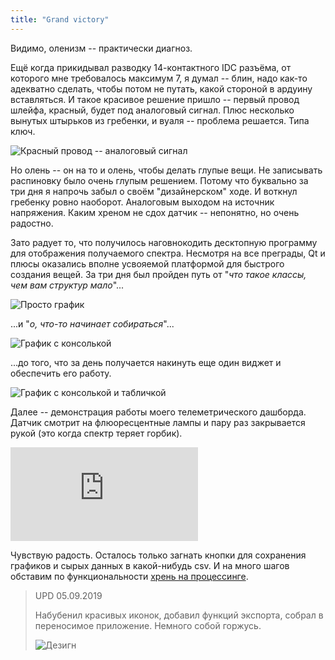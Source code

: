 ```yaml
---
title: "Grand victory"
---
```


Видимо, оленизм -- практически диагноз.

Ещё когда прикидывал разводку 14-контактного IDC разъёма, от которого мне требовалось максимум 7, я думал -- блин, надо как-то адекватно сделать, чтобы потом не путать, какой стороной в ардуину вставляться. 
И такое красивое решение пришло -- первый провод шлейфа, красный, будет под аналоговый сигнал.
Плюс несколько вынутых штырьков из гребенки, и вуаля -- проблема решается.
Типа ключ.

![Красный провод -- аналоговый сигнал](https://i.ibb.co/fvMMKBj/20190904-170134.jpg)

Но олень -- он на то и олень, чтобы делать глупые вещи.
Не записывать распиновку было очень глупым решением. 
Потому что буквально за три дня я напрочь забыл о своём "дизайнерском" ходе.
И воткнул гребенку ровно наоборот. 
Аналоговым выходом на источник напряжения.
Каким хреном не сдох датчик -- непонятно, но очень радостно.

Зато радует то, что получилось наговнокодить десктопную программу для отображения получаемого спектра.
Несмотря на все преграды, Qt и плюсы оказались вполне усвояемой платформой для быстрого создания вещей.
За три дня был пройден путь от "_что такое классы, чем вам структур мало_"...

![Просто график](https://i.ibb.co/PrbzC03/Screenshot-20190901-132017.png)

...и "_о, что-то начинает собираться_"...

![График с консолькой](https://i.ibb.co/WFZkXbR/Screenshot-20190901-141535.png)

...до того, что за день получается накинуть еще один виджет и обеспечить его работу.

![График с консолькой и табличкой](https://i.ibb.co/Tq9CXFL/Screenshot-20190904-221531.png)

Далее -- демонстрация работы моего телеметрического дашборда.
Датчик смотрит на флюоресцентные лампы и пару раз закрывается рукой (это когда спектр теряет горбик).

<div class="embed"><iframe src="https://webmshare.com/play/LxewL" frameborder="0" allowfullscreen></iframe></div>

Чувствую радость.
Осталось только загнать кнопки для сохранения графиков и сырых данных в какой-нибудь csv.
И на много шагов обставим по функциональности [хрень на процессинге](https://github.com/groupgets/c12880ma/blob/master/processing_plot_c12880ma/processing_plot_c12880ma.pde).

> UPD 05.09.2019
>
> Набубенил красивых иконок, добавил функций экспорта, собрал в переносимое приложение.
Немного собой горжусь.
>
> ![Дезигн](https://i.ibb.co/8m7r25f/plotter-Yf-Bn-QZqf-I6.png)
